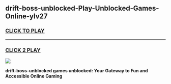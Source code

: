 
## drift-boss-unblocked-Play-Unblocked-Games-Online-ylv27
<h3>
<a href="https://premium76.site?title=drift-boss-unblocked&ref=25A">CLICK TO PLAY</a></h3>
<hr>

<h3>
<a href="https://premium76.site?title=drift-boss-unblocked&ref=25A">CLICK 2 PLAY</a>
  
</h3>

<a href="https://premium76.site?title=drift-boss-unblocked&ref=25A"><img src="https://clearcache.store/games.png"></a>


**drift-boss-unblocked games unblocked: Your Gateway to Fun and Accessible Online Gaming**
